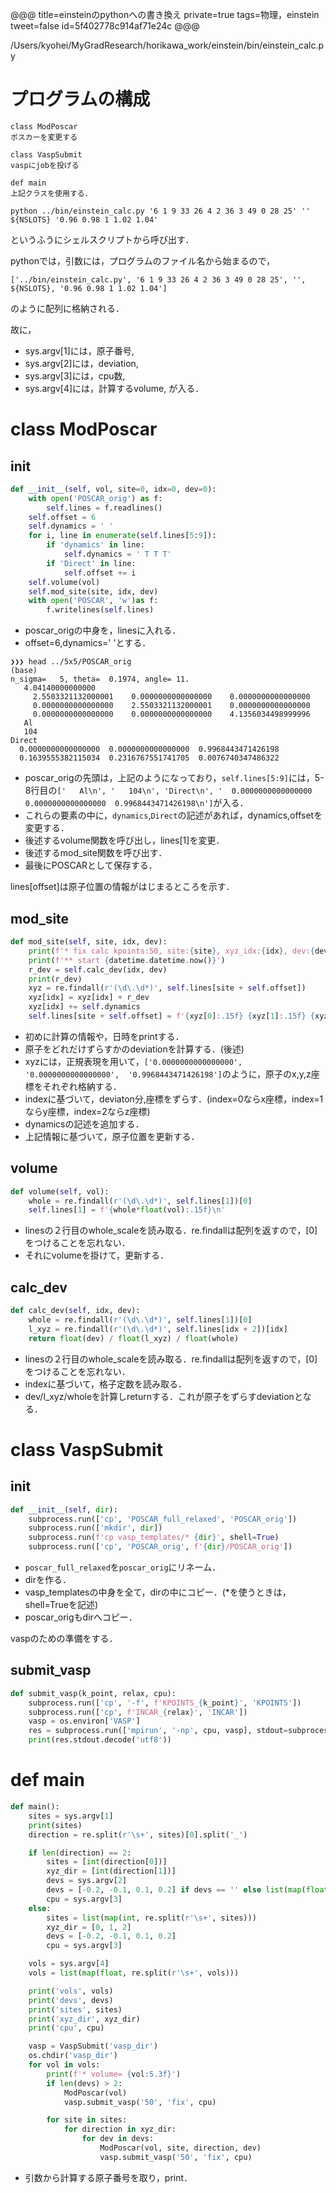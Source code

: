 @@@
title=einsteinのpythonへの書き換え
private=true
tags=物理，einstein
tweet=false
id=5f402778c914af71e24c
@@@

/Users/kyohei/MyGradResearch/horikawa_work/einstein/bin/einstein_calc.py


# プログラムの構成

```
class ModPoscar
ポスカーを変更する

class VaspSubmit
vaspにjobを投げる

def main
上記クラスを使用する．

```

```
python ../bin/einstein_calc.py '6 1 9 33 26 4 2 36 3 49 0 28 25' '' ${NSLOTS} '0.96 0.98 1 1.02 1.04'
```

というふうにシェルスクリプトから呼び出す．

pythonでは，引数には，プログラムのファイル名から始まるので，

```
['../bin/einstein_calc.py', '6 1 9 33 26 4 2 36 3 49 0 28 25', '', ${NSLOTS}, '0.96 0.98 1 1.02 1.04']
```

のように配列に格納される．

故に，

- sys.argv[1]には，原子番号,
- sys.argv[2]には，deviation,
- sys.argv[3]には，cpu数,
- sys.argv[4]には，計算するvolume,
が入る．

# class ModPoscar

## __init__
```python
def __init__(self, vol, site=0, idx=0, dev=0):
    with open('POSCAR_orig') as f:
        self.lines = f.readlines()
    self.offset = 6
    self.dynamics = ' '
    for i, line in enumerate(self.lines[5:9]):
        if 'dynamics' in line:
            self.dynamics = ' T T T'
        if 'Direct' in line:
            self.offset += i
    self.volume(vol)
    self.mod_site(site, idx, dev)
    with open('POSCAR', 'w')as f:
        f.writelines(self.lines)
```

- poscar_origの中身を，linesに入れる．
- offset=6,dynamics=' 'とする．


```
❯❯❯ head ../5x5/POSCAR_orig                                                                                                                          (base)
n_sigma=   5, theta=  0.1974, angle= 11.
   4.04140000000000
     2.5503321132000001    0.0000000000000000    0.0000000000000000
     0.0000000000000000    2.5503321132000001    0.0000000000000000
     0.0000000000000000    0.0000000000000000    4.1356034498999996
   Al
   104
Direct
  0.0000000000000000  0.0000000000000000  0.9968443471426198
  0.1639555382115034  0.2316767551741705  0.0076740347486322
```

- poscar_origの先頭は，上記のようになっており，```self.lines[5:9]```には，5-8行目の```['   Al\n', '   104\n', 'Direct\n', '  0.0000000000000000  0.0000000000000000  0.9968443471426198\n']```が入る．
- これらの要素の中に，```dynamics```,```Direct```の記述があれば，dynamics,offsetを変更する．
- 後述するvolume関数を呼び出し，lines[1]を変更．
- 後述するmod_site関数を呼び出す．
- 最後にPOSCARとして保存する．

lines[offset]は原子位置の情報がはじまるところを示す．

## mod_site
```python
def mod_site(self, site, idx, dev):
    print(f'* fix calc kpoints:50, site:{site}, xyz_idx:{idx}, dev:{dev}')
    print(f'** start {datetime.datetime.now()}')
    r_dev = self.calc_dev(idx, dev)
    print(r_dev)
    xyz = re.findall(r'(\d\.\d*)', self.lines[site + self.offset])
    xyz[idx] = xyz[idx] + r_dev
    xyz[idx] += self.dynamics
    self.lines[site + self.offset] = f'{xyz[0]:.15f} {xyz[1]:.15f} {xyz[2]:.15f}\n'
```

- 初めに計算の情報や，日時をprintする．
- 原子をどれだけずらすかのdeviationを計算する．(後述)
- xyzには，正規表現を用いて，```['0.0000000000000000',  '0.0000000000000000',  '0.9968443471426198']```のように，原子のx,y,z座標をそれぞれ格納する．
- indexに基づいて，deviaton分,座標をずらす．(index=0ならx座標，index=1ならy座標，index=2ならz座標)
- dynamicsの記述を追加する．
- 上記情報に基づいて，原子位置を更新する．

## volume
```python
def volume(self, vol):
    whole = re.findall(r'(\d\.\d*)', self.lines[1])[0]
    self.lines[1] = f'{whole*float(vol):.15f}\n'
```

- linesの２行目のwhole_scaleを読み取る．re.findallは配列を返すので，[0]をつけることを忘れない．
- それにvolumeを掛けて，更新する．

## calc_dev
```python
def calc_dev(self, idx, dev):
    whole = re.findall(r'(\d\.\d*)', self.lines[1])[0]
    l_xyz = re.findall(r'(\d\.\d*)', self.lines[idx + 2])[idx]
    return float(dev) / float(l_xyz) / float(whole)
```

- linesの２行目のwhole_scaleを読み取る．re.findallは配列を返すので，[0]をつけることを忘れない．
- indexに基づいて，格子定数を読み取る．
- dev/l_xyz/wholeを計算しreturnする．これが原子をずらすdeviationとなる．

# class VaspSubmit

## __init__
```python
def __init__(self, dir):
    subprocess.run(['cp', 'POSCAR_full_relaxed', 'POSCAR_orig'])
    subprocess.run(['mkdir', dir])
    subprocess.run(f'cp vasp_templates/* {dir}', shell=True)
    subprocess.run(['cp', 'POSCAR_orig', f'{dir}/POSCAR_orig'])
```

- ```poscar_full_relaxed```を```poscar_orig```にリネーム．
- dirを作る．
- vasp_templatesの中身を全て，dirの中にコピー．(*を使うときは，shell=Trueを記述)
- poscar_origもdirへコピー．

vaspのための準備をする．

## submit_vasp
```python
def submit_vasp(k_point, relax, cpu):
    subprocess.run(['cp', '-f', f'KPOINTS_{k_point}', 'KPOINTS'])
    subprocess.run(['cp', f'INCAR_{relax}', 'INCAR'])
    vasp = os.environ['VASP']
    res = subprocess.run(['mpirun', '-np', cpu, vasp], stdout=subprocess.PIPE, stderr=subprocess.PIPE)
    print(res.stdout.decode('utf8'))
```

# def main
```python
def main():
    sites = sys.argv[1]
    print(sites)
    direction = re.split(r'\s+', sites)[0].split('_')

    if len(direction) == 2:
        sites = [int(direction[0])]
        xyz_dir = [int(direction[1])]
        devs = sys.argv[2]
        devs = [-0.2, -0.1, 0.1, 0.2] if devs == '' else list(map(float, re.split(r'\s+', devs)))
        cpu = sys.argv[3]
    else:
        sites = list(map(int, re.split(r'\s+', sites)))
        xyz_dir = [0, 1, 2]
        devs = [-0.2, -0.1, 0.1, 0.2]
        cpu = sys.argv[3]

    vols = sys.argv[4]
    vols = list(map(float, re.split(r'\s+', vols)))

    print('vols', vols)
    print('devs', devs)
    print('sites', sites)
    print('xyz_dir', xyz_dir)
    print('cpu', cpu)

    vasp = VaspSubmit('vasp_dir')
    os.chdir('vasp_dir')
    for vol in vols:
        print(f'* volume= {vol:5.3f}')
        if len(devs) > 2:
            ModPoscar(vol)
            vasp.submit_vasp('50', 'fix', cpu)

        for site in sites:
            for direction in xyz_dir:
                for dev in devs:
                    ModPoscar(vol, site, direction, dev)
                    vasp.submit_vasp('50', 'fix', cpu)
```

- 引数から計算する原子番号を取り，print．

